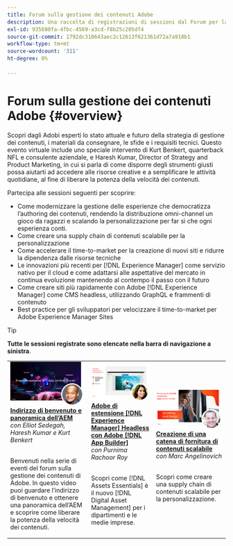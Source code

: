 ```yaml
---
title: Forum sulla gestione dei contenuti Adobe
description: Una raccolta di registrazioni di sessioni dal Forum per la gestione dei contenuti Adobe
exl-id: 935600fa-4fbc-4569-a3cd-f8b25c205df4
source-git-commit: 1792dc318643aec2c12613f621361d72a7a918b1
workflow-type: tm+mt
source-wordcount: '311'
ht-degree: 0%

---
```


# Forum sulla gestione dei contenuti Adobe {#overview}

Scopri dagli Adobi esperti lo stato attuale e futuro della strategia di gestione dei contenuti, i materiali da consegnare, le sfide e i requisiti tecnici. Questo evento virtuale include uno speciale intervento di Kurt Benkert, quarterback NFL e consulente aziendale, e Haresh Kumar, Director of Strategy and Product Marketing, in cui si parla di come disporre degli strumenti giusti possa aiutarti ad accedere alle risorse creative e a semplificare le attività quotidiane, al fine di liberare la potenza della velocità dei contenuti.

Partecipa alle sessioni seguenti per scoprire:

* Come modernizzare la gestione delle esperienze che democratizza l’authoring dei contenuti, rendendo la distribuzione omni-channel un gioco da ragazzi e scalando la personalizzazione per far sì che ogni esperienza conti.
* Come creare una supply chain di contenuti scalabile per la personalizzazione
* Come accelerare il time-to-market per la creazione di nuovi siti e ridurre la dipendenza dalle risorse tecniche
* Le innovazioni più recenti per [!DNL Experience Manager] come servizio nativo per il cloud e come adattarsi alle aspettative del mercato in continua evoluzione mantenendo al contempo il passo con il futuro
* Come creare siti più rapidamente con Adobe [!DNL Experience Manager] come CMS headless, utilizzando GraphQL e frammenti di contenuto
* Best practice per gli sviluppatori per velocizzare il time-to-market per Adobe Experience Manager Sites

>[!TIP]
>
>**Tutte le sessioni registrate sono elencate nella barra di navigazione a sinistra**.

<table>
  <tr>
   <td>
      <a href="2022/welcome.md">
      <img alt="Indirizzo di benvenuto e panoramica dell’AEM" src="assets/welcome.png" >
      </a>
      <div>
         <a href="2022/welcome.md"><strong>Indirizzo di benvenuto e panoramica dell’AEM</strong></a>         
         <br/><em>con Elliot Sedegah, Haresh Kumar e Kurt Benkert</em>
      </div>
      <p>
        <br/>
         Benvenuti nella serie di eventi del forum sulla gestione dei contenuti di Adobe. In questo video puoi guardare l’indirizzo di benvenuto e ottenere una panoramica dell’AEM e scoprire come liberare la potenza della velocità dei contenuti.
      </p>
   </td>
   <td>
      <a href="2022/assets-for-all.md">
      <img alt="Risorse per tutte" src="assets/assets-for-all.png" >
      </a>
      <div>
         <a href="2022/assets-for-all.md"><strong>Adobe di estensione [!DNL Experience Manager] Headless con Adobe [!DNL App Builder]</strong></a>         
         <br/><em>con Purnima Rachoor Roy</em>
      </div>
      <p>
        <br/>
          Scopri come [!DNL Assets Essentials] è il nuovo [!DNL Digital Asset Management] per i dipartimenti e le medie imprese.
      </p>
   </td>
   <td>
      <a href="2022/supply-chain.md">
      <img alt="Creazione di una catena di fornitura di contenuti scalabile" src="assets/supply-chain.png" />
      </a>
      <div>
         <a href="2022/supply-chain.md"><strong>Creazione di una catena di fornitura di contenuti scalabile</strong></a>         
         <br/><em>con Marc Angelinovich</em>
      </div>
      <p>
        <br/>
         Scopri come creare una supply chain di contenuti scalabile per la personalizzazione.
      </p>
   </td>
  </tr>
</table>
